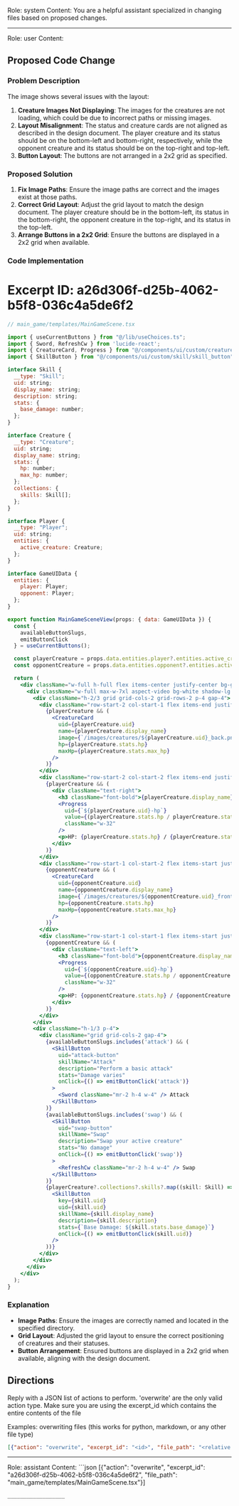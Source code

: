 Role: system
Content: You are a helpful assistant specialized in changing files based on proposed changes.
__________________
Role: user
Content: 
## Proposed Code Change
### Problem Description

The image shows several issues with the layout:

1. **Creature Images Not Displaying**: The images for the creatures are not loading, which could be due to incorrect paths or missing images.
2. **Layout Misalignment**: The status and creature cards are not aligned as described in the design document. The player creature and its status should be on the bottom-left and bottom-right, respectively, while the opponent creature and its status should be on the top-right and top-left.
3. **Button Layout**: The buttons are not arranged in a 2x2 grid as specified.

### Proposed Solution

1. **Fix Image Paths**: Ensure the image paths are correct and the images exist at those paths.
2. **Correct Grid Layout**: Adjust the grid layout to match the design document. The player creature should be in the bottom-left, its status in the bottom-right, the opponent creature in the top-right, and its status in the top-left.
3. **Arrange Buttons in a 2x2 Grid**: Ensure the buttons are displayed in a 2x2 grid when available.

### Code Implementation

# Excerpt ID: a26d306f-d25b-4062-b5f8-036c4a5de6f2
```jsx
// main_game/templates/MainGameScene.tsx

import { useCurrentButtons } from "@/lib/useChoices.ts";
import { Sword, RefreshCw } from 'lucide-react';
import { CreatureCard, Progress } from "@/components/ui/custom/creature/creature_card";
import { SkillButton } from "@/components/ui/custom/skill/skill_button";

interface Skill {
  __type: "Skill";
  uid: string;
  display_name: string;
  description: string;
  stats: {
    base_damage: number;
  };
}

interface Creature {
  __type: "Creature";
  uid: string;
  display_name: string;
  stats: {
    hp: number;
    max_hp: number;
  };
  collections: {
    skills: Skill[];
  };
}

interface Player {
  __type: "Player";
  uid: string;
  entities: {
    active_creature: Creature;
  };
}

interface GameUIData {
  entities: {
    player: Player;
    opponent: Player;
  };
}

export function MainGameSceneView(props: { data: GameUIData }) {
  const {
    availableButtonSlugs,
    emitButtonClick
  } = useCurrentButtons();

  const playerCreature = props.data.entities.player?.entities.active_creature;
  const opponentCreature = props.data.entities.opponent?.entities.active_creature;

  return (
    <div className="w-full h-full flex items-center justify-center bg-gray-100">
      <div className="w-full max-w-7xl aspect-video bg-white shadow-lg rounded-lg overflow-hidden">
        <div className="h-2/3 grid grid-cols-2 grid-rows-2 p-4 gap-4">
          <div className="row-start-2 col-start-1 flex items-end justify-start">
            {playerCreature && (
              <CreatureCard
                uid={playerCreature.uid}
                name={playerCreature.display_name}
                image={`/images/creatures/${playerCreature.uid}_back.png`}
                hp={playerCreature.stats.hp}
                maxHp={playerCreature.stats.max_hp}
              />
            )}
          </div>
          <div className="row-start-2 col-start-2 flex items-end justify-end">
            {playerCreature && (
              <div className="text-right">
                <h3 className="font-bold">{playerCreature.display_name}</h3>
                <Progress 
                  uid={`${playerCreature.uid}-hp`}
                  value={(playerCreature.stats.hp / playerCreature.stats.max_hp) * 100} 
                  className="w-32"
                />
                <p>HP: {playerCreature.stats.hp} / {playerCreature.stats.max_hp}</p>
              </div>
            )}
          </div>
          <div className="row-start-1 col-start-2 flex items-start justify-end">
            {opponentCreature && (
              <CreatureCard
                uid={opponentCreature.uid}
                name={opponentCreature.display_name}
                image={`/images/creatures/${opponentCreature.uid}_front.png`}
                hp={opponentCreature.stats.hp}
                maxHp={opponentCreature.stats.max_hp}
              />
            )}
          </div>
          <div className="row-start-1 col-start-1 flex items-start justify-start">
            {opponentCreature && (
              <div className="text-left">
                <h3 className="font-bold">{opponentCreature.display_name}</h3>
                <Progress 
                  uid={`${opponentCreature.uid}-hp`}
                  value={(opponentCreature.stats.hp / opponentCreature.stats.max_hp) * 100} 
                  className="w-32"
                />
                <p>HP: {opponentCreature.stats.hp} / {opponentCreature.stats.max_hp}</p>
              </div>
            )}
          </div>
        </div>
        <div className="h-1/3 p-4">
          <div className="grid grid-cols-2 gap-4">
            {availableButtonSlugs.includes('attack') && (
              <SkillButton
                uid="attack-button"
                skillName="Attack"
                description="Perform a basic attack"
                stats="Damage varies"
                onClick={() => emitButtonClick('attack')}
              >
                <Sword className="mr-2 h-4 w-4" /> Attack
              </SkillButton>
            )}
            {availableButtonSlugs.includes('swap') && (
              <SkillButton
                uid="swap-button"
                skillName="Swap"
                description="Swap your active creature"
                stats="No damage"
                onClick={() => emitButtonClick('swap')}
              >
                <RefreshCw className="mr-2 h-4 w-4" /> Swap
              </SkillButton>
            )}
            {playerCreature?.collections?.skills?.map((skill: Skill) => (
              <SkillButton
                key={skill.uid}
                uid={skill.uid}
                skillName={skill.display_name}
                description={skill.description}
                stats={`Base Damage: ${skill.stats.base_damage}`}
                onClick={() => emitButtonClick(skill.uid)}
              />
            ))}
          </div>
        </div>
      </div>
    </div>
  );
}
```

### Explanation

- **Image Paths**: Ensure the images are correctly named and located in the specified directory.
- **Grid Layout**: Adjusted the grid layout to ensure the correct positioning of creatures and their statuses.
- **Button Arrangement**: Ensured buttons are displayed in a 2x2 grid when available, aligning with the design document.

## Directions
Reply with a JSON list of actions to perform. 'overwrite' are the only valid action type. 
Make sure you are using the excerpt_id which contains the entire contents of the file

Examples:
overwriting files (this works for python, markdown, or any other file type)
```json output_example1
[{"action": "overwrite", "excerpt_id": "<id>", "file_path": "<relative file path>"}]
```

__________________
Role: assistant
Content: ```json
[{"action": "overwrite", "excerpt_id": "a26d306f-d25b-4062-b5f8-036c4a5de6f2", "file_path": "main_game/templates/MainGameScene.tsx"}]
```
__________________
